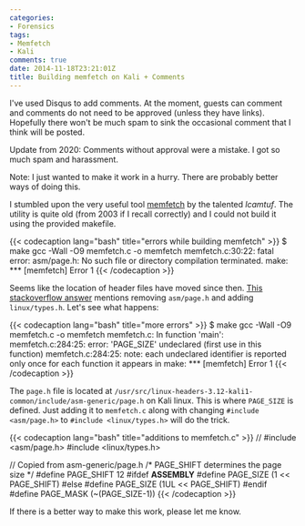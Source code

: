 ```yaml
---
categories:
- Forensics
tags:
- Memfetch
- Kali
comments: true
date: 2014-11-18T23:21:01Z
title: Building memfetch on Kali + Comments
---
```


I've used Disqus to add comments. At the moment, guests can comment and comments
do not need to be approved (unless they have links). Hopefully there won't be
much spam to sink the occasional comment that I think will be posted.

Update from 2020: Comments without approval were a mistake. I got so much spam
and harassment.

Note: I just wanted to make it work in a hurry. There are probably better ways
of doing this.

I stumbled upon the very useful tool
[memfetch](http://lcamtuf.coredump.cx/soft/memfetch.tgz) by the talented
*lcamtuf*. The utility is quite old (from 2003 if I recall correctly) and I
could not build it using the provided makefile.

<!--more-->

{{< codecaption lang="bash" title="errors while building memfetch" >}}
$ make
gcc -Wall -O9    memfetch.c   -o memfetch
memfetch.c:30:22: fatal error: asm/page.h: No such file or directory
compilation terminated.
make: *** [memfetch] Error 1
{{< /codecaption >}}

Seems like the location of header files have moved since then.
[This stackoverflow answer](http://stackoverflow.com/a/19310710) mentions
removing ``asm/page.h`` and adding ``linux/types.h``. Let's see what happens:

{{< codecaption lang="bash" title="more errors" >}}
$ make
gcc -Wall -O9    memfetch.c   -o memfetch
memfetch.c: In function 'main':
memfetch.c:284:25: error: 'PAGE_SIZE' undeclared (first use in this function)
memfetch.c:284:25: note: each undeclared identifier is reported only once for each function it appears in
make: *** [memfetch] Error 1
{{< /codecaption >}}

The `page.h` file is located at
`/usr/src/linux-headers-3.12-kali1-common/include/asm-generic/page.h` on Kali
linux. This is where `PAGE_SIZE` is defined. Just adding it to `memfetch.c`
along with changing `#include <asm/page.h>` to `#include <linux/types.h>`
will do the trick.

{{< codecaption lang="bash" title="additions to memfetch.c" >}}
// #include <asm/page.h>
#include <linux/types.h>

// Copied from asm-generic/page.h
/* PAGE_SHIFT determines the page size */
#define PAGE_SHIFT	12
#ifdef __ASSEMBLY__
#define PAGE_SIZE	(1 << PAGE_SHIFT)
#else
#define PAGE_SIZE	(1UL << PAGE_SHIFT)
#endif
#define PAGE_MASK	(~(PAGE_SIZE-1))
{{< /codecaption >}}

If there is a better way to make this work, please let me know.
